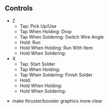 ## Controls

* Z
  * Tap: Pick Up/Use
  * Tap When Holding: Drop
  * Tap When Soldering: Switch Wire Angle
  * Hold: Run
  * Hold When Holding: Run With Item
  * Hold When Soldering:
* X
  * Tap: Start Solder
  * Tap When Holding:
  * Tap When Soldering: Finish Solder
  * Hold:
  * Hold When Holding:
  * Hold When Soldering:

- make thruster/booster graphics more clear